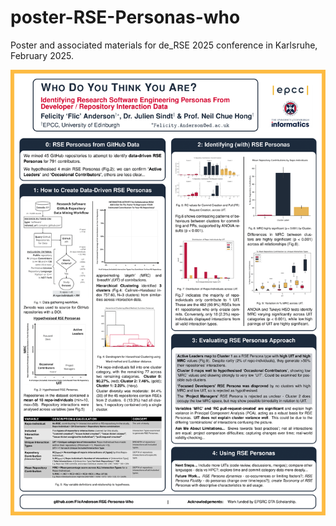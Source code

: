 # poster-RSE-Personas-who

Poster and associated materials for de_RSE 2025 conference in Karlsruhe, February 2025.

![de_RSE_2025_RSE-Personas-Who_poster](https://github.com/FlicAnderson/RSE-Personas-Who/blob/main/deRSE_2025_02_25_ANDERSON.png)
